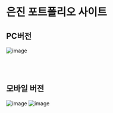 # 은진 포트폴리오 사이트

## PC버전
![image](https://github.com/EunJinPark98/portfolio_eunjin/assets/120006805/d31d46a5-1487-42a9-b540-d875b1e5659a)

<br>
<br>

## 모바일 버전
![image](https://github.com/EunJinPark98/portfolio_eunjin/assets/120006805/eab163b4-697b-4da3-8f5c-175b7d4816ea)
![image](https://github.com/EunJinPark98/portfolio_eunjin/assets/120006805/cedc8561-f771-4525-b590-623f15b18323)


